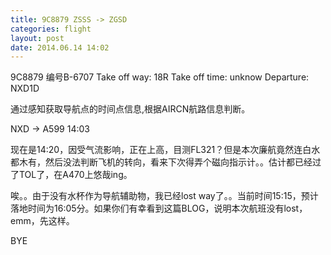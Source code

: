 ```yaml
---
title: 9C8879 ZSSS -> ZGSD
categories: flight
layout: post
date: 2014.06.14 14:02
---
```

9C8879 编号B-6707
Take off way: 18R
Take off time: unknow
Departure: NXD1D

通过感知获取导航点的时间点信息,根据AIRCN航路信息判断。

NXD -> A599  14:03

现在是14:20，因受气流影响，正在上高，目测FL321？但是本次廉航竟然连白水都木有，然后没法判断飞机的转向，看来下次得弄个磁向指示计。。估计都已经过了TOL了，在A470上悠哉ing。

唉。。由于没有水杯作为导航辅助物，我已经lost way了。。当前时间15:15，预计落地时间为16:05分。如果你们有幸看到这篇BLOG，说明本次航班没有lost，emm，先这样。

BYE
